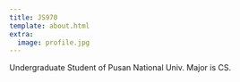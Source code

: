 ```yaml
---
title: JS970
template: about.html
extra:
  image: profile.jpg
---
```

Undergraduate Student of Pusan National Univ. Major is CS.
